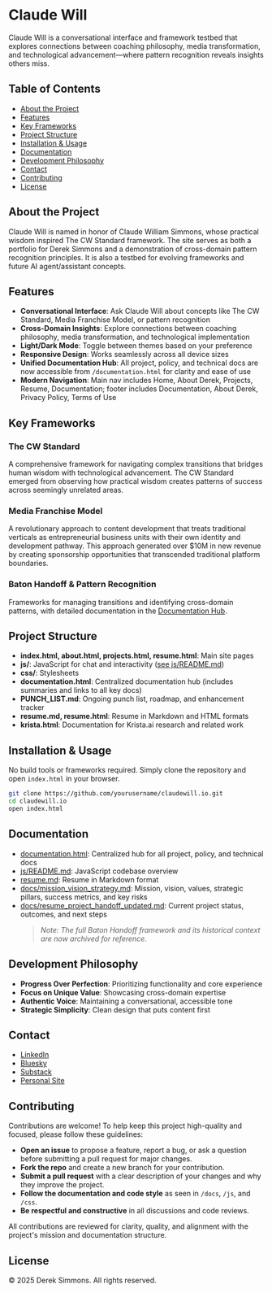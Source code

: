 # Claude Will

Claude Will is a conversational interface and framework testbed that explores connections between coaching philosophy, media transformation, and technological advancement—where pattern recognition reveals insights others miss.

## Table of Contents

- [About the Project](#about-the-project)
- [Features](#features)
- [Key Frameworks](#key-frameworks)
- [Project Structure](#project-structure)
- [Installation &amp; Usage](#installation--usage)
- [Documentation](#documentation)
- [Development Philosophy](#development-philosophy)
- [Contact](#contact)
- [Contributing](#contributing)
- [License](#license)

## About the Project

Claude Will is named in honor of Claude William Simmons, whose practical wisdom inspired The CW Standard framework. The site serves as both a portfolio for Derek Simmons and a demonstration of cross-domain pattern recognition principles. It is also a testbed for evolving frameworks and future AI agent/assistant concepts.

## Features

- **Conversational Interface**: Ask Claude Will about concepts like The CW Standard, Media Franchise Model, or pattern recognition
- **Cross-Domain Insights**: Explore connections between coaching philosophy, media transformation, and technological implementation
- **Light/Dark Mode**: Toggle between themes based on your preference
- **Responsive Design**: Works seamlessly across all device sizes
- **Unified Documentation Hub**: All project, policy, and technical docs are now accessible from `/documentation.html` for clarity and ease of use
- **Modern Navigation**: Main nav includes Home, About Derek, Projects, Resume, Documentation; footer includes Documentation, About Derek, Privacy Policy, Terms of Use

## Key Frameworks

### The CW Standard

A comprehensive framework for navigating complex transitions that bridges human wisdom with technological advancement. The CW Standard emerged from observing how practical wisdom creates patterns of success across seemingly unrelated areas.

### Media Franchise Model

A revolutionary approach to content development that treats traditional verticals as entrepreneurial business units with their own identity and development pathway. This approach generated over $10M in new revenue by creating sponsorship opportunities that transcended traditional platform boundaries.

### Baton Handoff & Pattern Recognition

Frameworks for managing transitions and identifying cross-domain patterns, with detailed documentation in the [Documentation Hub](./documentation.html).

## Project Structure

- **index.html, about.html, projects.html, resume.html**: Main site pages
- **js/**: JavaScript for chat and interactivity ([see js/README.md](js/README.md))
- **css/**: Stylesheets
- **documentation.html**: Centralized documentation hub (includes summaries and links to all key docs)
- **PUNCH_LIST.md**: Ongoing punch list, roadmap, and enhancement tracker
- **resume.md, resume.html**: Resume in Markdown and HTML formats
- **krista.html**: Documentation for Krista.ai research and related work

## Installation & Usage

No build tools or frameworks required. Simply clone the repository and open `index.html` in your browser.

```sh
git clone https://github.com/yourusername/claudewill.io.git
cd claudewill.io
open index.html
```

## Documentation

- [documentation.html](./documentation.html): Centralized hub for all project, policy, and technical docs
- [js/README.md](js/README.md): JavaScript codebase overview
- [resume.md](./resume.md): Resume in Markdown format
- [docs/mission_vision_strategy.md](docs/mission_vision_strategy.md): Mission, vision, values, strategic pillars, success metrics, and key risks
- [docs/resume_project_handoff_updated.md](docs/resume_project_handoff_updated.md): Current project status, outcomes, and next steps
  > *Note: The full Baton Handoff framework and its historical context are now archived for reference.*
  >

## Development Philosophy

- **Progress Over Perfection**: Prioritizing functionality and core experience
- **Focus on Unique Value**: Showcasing cross-domain expertise
- **Authentic Voice**: Maintaining a conversational, accessible tone
- **Strategic Simplicity**: Clean design that puts content first

## Contact

- [LinkedIn](https://www.linkedin.com/in/dereksimm)
- [Bluesky](https://bsky.app/profile/derek4thecws.bsky.social)
- [Substack](https://derek4thecws.substack.com/)
- [Personal Site](https://dcs.bio)

## Contributing

Contributions are welcome! To help keep this project high-quality and focused, please follow these guidelines:

- **Open an issue** to propose a feature, report a bug, or ask a question before submitting a pull request for major changes.
- **Fork the repo** and create a new branch for your contribution.
- **Submit a pull request** with a clear description of your changes and why they improve the project.
- **Follow the documentation and code style** as seen in `/docs`, `/js`, and `/css`.
- **Be respectful and constructive** in all discussions and code reviews.

All contributions are reviewed for clarity, quality, and alignment with the project's mission and documentation structure.

## License

© 2025 Derek Simmons. All rights reserved.
